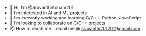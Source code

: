 - 👋 Hi, I’m @SravanthiAnnam201
- 👀 I’m interested in AI and ML projects
- 🌱 I’m currently working and learning C/C++. Python, JavaScript
- 💞️ I’m looking to collaborate on C/C++ projects
- 📫 How to reach me ...email me @ sravanthi201201@gmail.com

<!---
SravanthiAnnam201/SravanthiAnnam201 is a ✨ special ✨ repository because its `README.md` (this file) appears on your GitHub profile.
You can click the Preview link to take a look at your changes.
--->
